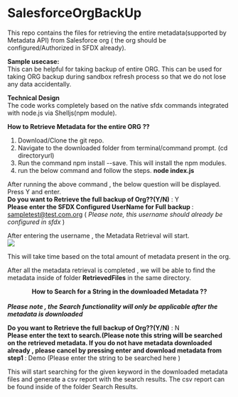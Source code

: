 # SalesforceOrgBackUp

This repo contains the files for retrieving the entire metadata(supported by Metadata API)  from Salesforce org ( the org should be configured/Authorized in SFDX already). 

<b>Sample usecase: </b> <br/>
This can be helpful for taking backup of entire ORG. 
This can be used for taking ORG backup during sandbox refresh process so that we do not lose any data accidentally.


<b> Technical Design </b> <br/>
The code works completely based on the native sfdx commands integrated with node.js via Shelljs(npm module). 


<b> How to Retrieve Metadata for the entire ORG ?? </b> 
1. Download/Clone the git repo. 
2. Navigate to the downloaded folder from terminal/command prompt. (cd directoryurl)
3. Run the command npm install --save. This will install the npm modules.
4. run the below command and follow the steps. 
<b> node index.js </b>

After running the above command , the below question will be displayed. Press Y and enter. <br/>
<b>Do you want to Retrieve the full backup of Org??(Y/N)</b> : Y <br/>
<b> Please enter the SFDX Configured UserName for Full backup </b> : sampletest@test.com.org (<i> Please note, this username should already be configured in sfdx </i> ) <br/>

After entering the username , the Metadata Retrieval will start. <br/>
<img src="https://github.com/ravinarayanan89/SfdxOrgBackUp/blob/main/screenshots/Retrieval1.png"> </img>

This will take time based on the total amount of metadata present in the org. 

After all the metadata retrieval is completed , we will be able to find the metadata inside of folder <b>RetrievedFiles</b> in the same directory.

<b> <center> How to Search for a String in the downloaded Metadata ??  </center> </b>  <br/>
<b> <i> Please note , the Search functionality will only be applicable after the metadata is downloaded </i> </b>

<b>Do you want to Retrieve the full backup of Org??(Y/N)</b> : N <br/>
<b> Please enter the text to search.(Please note this string will be searched on the retrieved metadata. If you do not have metadata downloaded already , please cancel by pressing enter and download metadata from step1 </b> : Demo (Please enter the string to be searched here )<br/>

This will start searching for the given keyword in the downloaded metadata files and generate a csv report with the search results. The csv report can be found inside of the folder Search Results.
